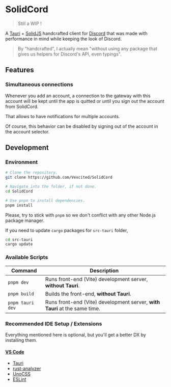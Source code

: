 # SolidCord

> Still a WIP !

A [Tauri](https://tauri.app/) + [SolidJS](https://www.solidjs.com/) handcrafted client for [Discord](https://discord.com/) that was made with performance in mind while keeping the look of Discord.

> By "handcrafted", I actually mean "without using any package that gives us helpers for Discord's API, even typings".

## Features

### Simultaneous connections

Whenever you add an account, a connection to the gateway with this account will be kept until the app is quitted or until you sign out the account from SolidCord.

That allows to have notifications for multiple accounts.

Of course, this behavior can be disabled by signing out of the account in the account selector.

## Development

### Environment

```bash
# Clone the repository.
git clone https://github.com/Vexcited/SolidCord

# Navigate into the folder, if not done.
cd SolidCord

# Use pnpm to install dependencies.
pnpm install
```

Please, try to stick with `pnpm` so we don't conflict with any other Node.js package manager.

If you need to update `cargo` packages for `src-tauri` folder,

```bash
cd src-tauri
cargo update
```

### Available Scripts

| Command | Description |
| ------- | ----------- |
| `pnpm dev` | Runs front-end (Vite) development server, **without Tauri**. |
| `pnpm build` | Builds the front-end, **without Tauri**. |
| `pnpm tauri dev` | Runs front-end (Vite) development server, **with Tauri** at the same time. |

### Recommended IDE Setup / Extensions

Everything mentioned here is optional, but you'll get a better DX by installing them.

#### [VS Code](https://code.visualstudio.com/)

- [Tauri](https://marketplace.visualstudio.com/items?itemName=tauri-apps.tauri-vscode)
- [rust-analyzer](https://marketplace.visualstudio.com/items?itemName=rust-lang.rust-analyzer)
- [UnoCSS](https://marketplace.visualstudio.com/items?itemName=antfu.unocss)
- [ESLint](https://marketplace.visualstudio.com/items?itemName=dbaeumer.vscode-eslint)

